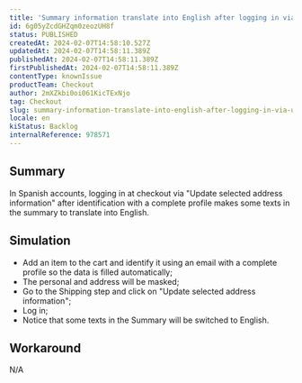 ```yaml
---
title: 'Summary information translate into English after logging in via update selected address information'
id: 6g05yZcdGHZqm0zeozUH8f
status: PUBLISHED
createdAt: 2024-02-07T14:58:10.527Z
updatedAt: 2024-02-07T14:58:11.389Z
publishedAt: 2024-02-07T14:58:11.389Z
firstPublishedAt: 2024-02-07T14:58:11.389Z
contentType: knownIssue
productTeam: Checkout
author: 2mXZkbi0oi061KicTExNjo
tag: Checkout
slug: summary-information-translate-into-english-after-logging-in-via-update-selected-address-information
locale: en
kiStatus: Backlog
internalReference: 978571
---
```


## Summary


In Spanish accounts, logging in at checkout via "Update selected address information" after identification with a complete profile makes some texts in the summary to translate into English.


##

## Simulation



- Add an item to the cart and identify it using an email with a complete profile so the data is filled automatically;
- The personal and address will be masked;
- Go to the Shipping step and click on "Update selected address information";
- Log in;
- Notice that some texts in the Summary will be switched to English.


##

## Workaround


N/A




